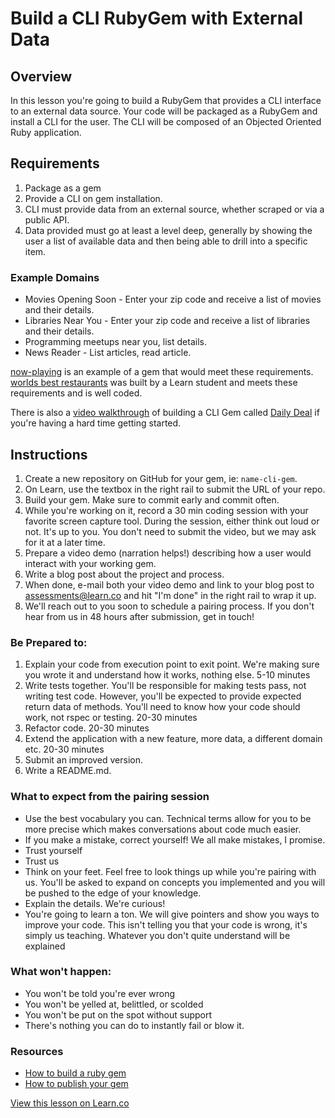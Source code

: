 # Build a CLI RubyGem with External Data

## Overview

In this lesson you're going to build a RubyGem that provides a CLI interface to an external data source. Your code will be packaged as a RubyGem and install a CLI for the user. The CLI will be composed of an Objected Oriented Ruby application.

## Requirements

1. Package as a gem
2. Provide a CLI on gem installation.
3. CLI must provide data from an external source, whether scraped or via a public API.
4. Data provided must go at least a level deep, generally by showing the user a list of available data and then being able to drill into a specific item.


### Example Domains

- Movies Opening Soon - Enter your zip code and receive a list of movies and their details.
- Libraries Near You -  Enter your zip code and receive a list of libraries and their details.
- Programming meetups near you, list details.
- News Reader - List articles, read article.

[now-playing](https://github.com/learn-co-curriculum/now-playing-cli-gem) is an example of a gem that would meet these requirements.
[worlds best restaurants](https://github.com/dannyd4315/worlds-best-restaurants-cli-gem) was built by a Learn student and meets these requirements and is well coded.

There is also a [video walkthrough](https://www.youtube.com/watch?v=_lDExWIhYKI) of building a CLI Gem called [Daily Deal](https://github.com/learn-co-curriculum/daily_deal) if you're having a hard time getting started.

## Instructions

1. Create a new repository on GitHub for your gem, ie: `name-cli-gem`.
2. On Learn, use the textbox in the right rail to submit the URL of your repo.
3. Build your gem. Make sure to commit early and commit often.
4. While you're working on it, record a 30 min coding session with your favorite screen capture tool. During the session, either think out loud or not. It's up to you. You don't need to submit the video, but we may ask for it at a later time.
5. Prepare a video demo (narration helps!) describing how a user would interact with your working gem.
6. Write a blog post about the project and process.
7. When done, e-mail both your video demo and link to your blog post to assessments@learn.co and hit "I'm done" in the right rail to wrap it up. 
8. We'll reach out to you soon to schedule a pairing process. If you don't hear from us in 48 hours after submission, get in touch!

### Be Prepared to:

1. Explain your code from execution point to exit point. We're making sure you wrote it and understand how it works, nothing else. 5-10 minutes
2. Write tests together. You'll be responsible for making tests pass, not writing test code. However, you'll be expected to provide expected return data of methods. You'll need to know how your code should work, not rspec or testing. 20-30 minutes
3. Refactor code. 20-30 minutes
4. Extend the application with a new feature, more data, a different domain etc. 20-30 minutes
5. Submit an improved version.
6. Write a README.md.

### What to expect from the pairing session

- Use the best vocabulary you can. Technical terms allow for you to be more precise which makes conversations about code much easier.
- If you make a mistake, correct yourself! We all make mistakes, I promise.
- Trust yourself
- Trust us
- Think on your feet. Feel free to look things up while you're pairing with us. You'll be asked to expand on concepts you implemented and you will be pushed to the edge of your knowledge.
- Explain the details. We're curious!
- You're going to learn a ton. We will give pointers and show you ways to improve your code. This isn't telling you that your code is wrong, it's simply us teaching. Whatever you don't quite understand will be explained

### What won't happen:

- You won't be told you're ever wrong
- You won't be yelled at, belittled, or scolded
- You won't be put on the spot without support
- There's nothing you can do to instantly fail or blow it.

### Resources

- [How to build a ruby gem](http://guides.rubygems.org/make-your-own-gem/)
- [How to publish your gem](http://guides.rubygems.org/publishing/)

<a href='https://learn.co/lessons/cli-data-gem-project' data-visibility='hidden'>View this lesson on Learn.co</a>
